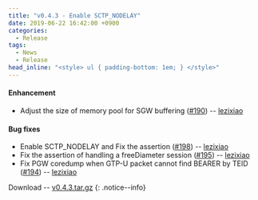 ```yaml
---
title: "v0.4.3 - Enable SCTP_NODELAY"
date: 2019-06-22 16:42:00 +0900
categories:
  - Release
tags:
  - News
  - Release
head_inline: "<style> ul { padding-bottom: 1em; } </style>"
---
```


#### Enhancement
- Adjust the size of memory pool for SGW buffering ([#190](https://github.com/open5gs/nextepc/issues/190)) -- [lezixiao](https://github.com/lezixiao)

#### Bug fixes
- Enable SCTP_NODELAY and Fix the assertion ([#198](https://github.com/open5gs/nextepc/issues/198)) -- [lezixiao](https://github.com/lezixiao)
- Fix the assertion of handling a freeDiameter session ([#195](https://github.com/open5gs/nextepc/issues/195)) -- [lezixiao](https://github.com/lezixiao)
- Fix PGW coredump when GTP-U packet cannot find BEARER by TEID ([#194](https://github.com/open5gs/nextepc/issues/194)) -- [lezixiao](https://github.com/lezixiao)

Download -- [v0.4.3.tar.gz](https://github.com/open5gs/nextepc/archive/v0.4.3.tar.gz)
{: .notice--info}
